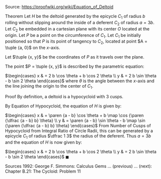 # 

Source: https://proofwiki.org/wiki/Equation_of_Deltoid

Theorem
Let $H$ be the deltoid generated by the epicycle $C_1$ of radius $b$ rolling without slipping around the inside of a deferent $C_2$ of radius $a = 3 b$.
Let $C_2$ be embedded in a cartesian plane with its center $O$ located at the origin.
Let $P$ be a point on the circumference of $C_1$.
Let $C_1$ be initially positioned so that $P$ is its point of tangency to $C_2$, located at point $A = \tuple {a, 0}$ on the $x$-axis.

Let $\tuple {x, y}$ be the coordinates of $P$ as it travels over the plane.

The point $P = \tuple {x, y}$ is described by the parametric equation:

$\begin{cases}
x & = 2 b \cos \theta + b \cos 2 \theta \\
y & = 2 b \sin \theta - b \sin 2 \theta
\end{cases}$
where $\theta$ is the angle between the $x$-axis and the line joining the origin to the center of $C_1$.


Proof
By definition, a deltoid is a hypocycloid with $3$ cusps.



By Equation of Hypocycloid, the equation of $H$ is given by:

$\begin{cases}
x & = \paren {a - b} \cos \theta + b \map \cos {\paren {\dfrac {a - b} b} \theta} \\
y & = \paren {a - b} \sin \theta - b \map \sin {\paren {\dfrac {a - b} b} \theta}
\end{cases}$
From Number of Cusps of Hypocycloid from Integral Ratio of Circle Radii, this can be generated by a epicycle $C_1$ of radius $\dfrac 1 3$ the radius of the deferent.
Thus $a = 3 b$ and the equation of $H$ is now given by:

$\begin{cases}
x & = 2 b \cos \theta + b \cos 2 \theta \\
y & = 2 b \sin \theta - b \sin 2 \theta
\end{cases}$
$\blacksquare$


Sources
1992: George F. Simmons: Calculus Gems ... (previous) ... (next): Chapter $\text {B}.21$: The Cycloid: Problem $11$




